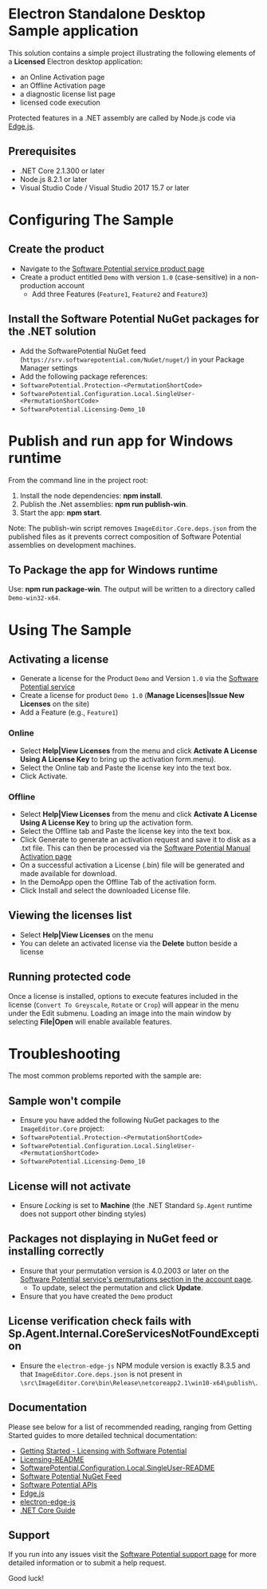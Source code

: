 # Electron Standalone Desktop Sample application

This solution contains a simple project illustrating the following elements of a **Licensed** Electron desktop application:

* an Online Activation page
* an Offline Activation page
* a diagnostic license list page
* licensed code execution

Protected features in a .NET assembly are called by Node.js code via [Edge.js](https://github.com/tjanczuk/edge).

## Prerequisites
* .NET Core 2.1.300 or later
* Node.js 8.2.1 or later
* Visual Studio Code / Visual Studio 2017 15.7 or later

# Configuring The Sample
## Create the product

* Navigate to the [Software Potential service product page](https://srv.softwarepotential.com/Products.aspx)
* Create a product entitled `Demo` with version `1.0` (case-sensitive) in a non-production account
  * Add three Features (`Feature1`, `Feature2` and `Feature3`)

## Install the Software Potential NuGet packages for the .NET solution
* Add the SoftwarePotential NuGet feed (`https://srv.softwarepotential.com/NuGet/nuget/`) in your Package Manager settings
* Add the following package references:
 * `SoftwarePotential.Protection-<PermutationShortCode>` 
 * `SoftwarePotential.Configuration.Local.SingleUser-<PermutationShortCode>`
 * `SoftwarePotential.Licensing-Demo_10`

# Publish and run app for Windows runtime
From the command line in the project root:

1. Install the node dependencies: **npm install**.
2. Publish the .Net assemblies: **npm run publish-win**.
3. Start the app: **npm start**.

Note: The publish-win script removes `ImageEditor.Core.deps.json` from the published files as it prevents correct composition of Software Potential assemblies on development machines.

## To Package the app for Windows runtime 
Use: **npm run package-win**. The output will be written to a directory called `Demo-win32-x64`.

# Using The Sample
## Activating a license

* Generate a license for the Product `Demo` and Version `1.0` via the [Software Potential service](https://srv.softwarepotential.com/Issue.aspx?IssueType=new) 
 * Create a license for product `Demo 1.0` (**Manage Licenses|Issue New Licenses** on the site)
  * Add a Feature (e.g., `Feature1`)

### Online
* Select **Help|View Licenses** from the menu and click **Activate A License Using A License Key** to  bring up the activation form.menu).
* Select the Online tab and Paste the license key into the text box.
* Click Activate.

### Offline
* Select **Help|View Licenses** from the menu and click **Activate A License Using A License Key** to  bring up the activation form.
* Select the Offline tab and Paste the license key into the text box.
* Click Generate to generate an activation request and save it to disk as a .txt file. This can then be processed via the [Software Potential Manual Activation page](http://manualactivation.softwarepotential.com)
* On a successful activation a License (.bin) file will be generated and made available for download.
* In the DemoApp open the Offline Tab of the activation form.
* Click Install and select the downloaded License file.

## Viewing the licenses list

* Select **Help|View Licenses** on the menu
* You can delete an activated license via the **Delete** button beside a license

## Running protected code
Once a license is installed, options to execute features included in the license (`Convert To Greyscale`, `Rotate` or `Crop`) will appear in the menu under the Edit submenu.
Loading an image into the main window by selecting **File|Open** will enable available features.


# Troubleshooting

The most common problems reported with the sample are:

## Sample won't compile

* Ensure you have added the following NuGet packages to the `ImageEditor.Core` project:
 * `SoftwarePotential.Protection-<PermutationShortCode>`
 * `SoftwarePotential.Configuration.Local.SingleUser-<PermutationShortCode>` 
 * `SoftwarePotential.Licensing-Demo_10`

## License will not activate

* Ensure _Locking_ is set to **Machine** (the .NET Standard `Sp.Agent` runtime does not support other binding styles)

## Packages not displaying in NuGet feed or installing correctly

* Ensure that your permutation version is 4.0.2003 or later on the [Software Potential service's permutations section in the account page](https://srv.softwarepotential.com/Permutations.aspx).
    *  To update, select the permutation and click **Update**.
* Ensure that you have created the `Demo` product 

## License verification check fails with Sp.Agent.Internal.CoreServicesNotFoundException
* Ensure the `electron-edge-js` NPM module version is exactly 8.3.5 and that `ImageEditor.Core.deps.json` is not present in `\src\ImageEditor.Core\bin\Release\netcoreapp2.1\win10-x64\publish\`.

## Documentation

Please see below for a list of recommended reading, ranging from Getting Started guides to more detailed technical documentation:

* [Getting Started - Licensing with Software Potential](https://support.softwarepotential.com/hc/en-us/articles/115001354529-Getting-Started-Licensing-with-Software-Potential)
* [Licensing-README](https://support.softwarepotential.com/hc/en-us/articles/115001358849-Licensing-README)
* [SoftwarePotential.Configuration.Local.SingleUser-README](https://support.softwarepotential.com/hc/en-us/articles/115001365849--SingleUser-Configuration-README)
* [Software Potential NuGet Feed](https://support.softwarepotential.com/hc/en-us/articles/115001371425-Getting-Started-Software-Potential-NuGet-Feed)
* [Software Potential APIs](http://api.softwarepotential.com/index.html)
* [Edge.js](https://github.com/tjanczuk/edge)
* [electron-edge-js](https://github.com/agracio/electron-edge-js)
* [.NET Core Guide](https://docs.microsoft.com/en-us/dotnet/core/)

## Support
If you run into any issues visit the [Software Potential support page](https://support.softwarepotential.com) for more detailed information or to submit a help request.

Good luck!
